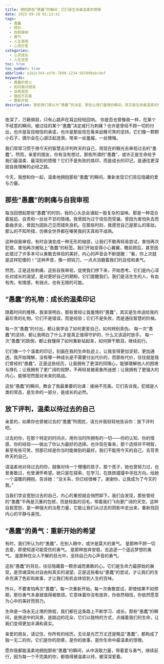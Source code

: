 ```yaml
---
title: 拥抱那些“愚蠢”的瞬间：它们是生命最温柔的馈赠
date: 2025-09-28 01:13:42
tags:
  - 愚蠢
  - 成长
  - 自我接纳
  - 勇气
  - 人生感悟
  - 心灵疗愈
categories:
  - 心灵成长
  - 人生哲思
toc: true
toc_number: true
abbrlink: a1b2c3d4-e5f6-7890-1234-567890abcdef
keywords:
  - 愚蠢的意义
  - 如何面对错误
  - 自我宽恕
  - 拥抱不完美
  - 重新开始
description: 那些我们曾以为“愚蠢”的决定，那些让我们羞愧的瞬间，其实是生命最温柔的馈赠。它们不是失败的烙印，而是成长的印记，是通往更深层自我理解的必经之路。这篇文章将带你重新审视那些“愚蠢”，学会温柔地拥抱它们，从中汲取力量，走向更丰盛的未来。
---
```


夜深了，万籁俱寂，只有心跳声在耳边轻轻回响。
你是否也曾像我一样，在某个不经意的瞬间，被过往的某个“愚蠢”决定或行为刺痛？也许是曾经不顾一切的付出，也许是盲目相信的承诺，也许是那些现在看来幼稚可笑的坚持。它们像一颗颗小石子，偶尔会在心湖泛起涟漪，带来一丝羞赧，一丝懊悔。

我们常常习惯于用今天的智慧去评判昨天的自己，用现在的眼光去审视过去的“愚蠢”。然而，亲爱的朋友，你有没有想过，那些所谓的“愚蠢”，或许正是生命给予我们最温柔、最深刻的馈赠？它们不是失败的烙印，而是成长的印记，是通往更深层自我理解的必经之路。

今天，我想和你一起，温柔地拥抱那些“愚蠢”的瞬间，重新发现它们背后隐藏的爱与力量。

## 那些“愚蠢”的刺痛与自我审视

每当回想起那些“愚蠢”的时刻，我的心头总会涌起一股复杂的滋味。那是一种混合着尴尬、自责和一丝丝不甘的情绪。我曾因为过于信任而受骗，曾因为害怕失去而委曲求全，曾因为固执己见而错失良机。在那些时刻，我感觉自己是那么的笨拙，那么的不知所措，仿佛全世界都在嘲笑我的天真和不成熟。

这种自我审视，有时会演变成一种无形的枷锁，让我们不敢再轻易尝试，害怕再次犯错，害怕再次被贴上“愚蠢”的标签。我们开始变得小心翼翼，瞻前顾后，甚至因此错过了许多本可以勇敢去体验的美好。内心的声音会不断提醒：“看，你上次就是这样犯傻的！”这种声音，像一把钝刀，一点点消磨着我们的自信和勇气。

然而，正是这些刺痛，这些自我审视，促使我们停下来，开始思考。它们是内心深处对成长的渴望，是对更好自己的期盼。它们提醒我们，我们是活生生的人，有血有肉，有情感，有弱点，也有无限的可能。

## “愚蠢”的礼物：成长的温柔印记

随着时间的推移，我渐渐明白，那些曾经让我羞愧的“愚蠢”，其实是生命送给我的最珍贵的礼物。它们不是错误，而是经验；它们不是失败，而是通往智慧的阶梯。

每一次“愚蠢”的付出，都让我学会了如何更爱自己，如何辨别真伪。
每一次“愚蠢”的坚持，都让我明白了什么才是真正值得守护的，什么又该适时放手。
每一次“愚蠢”的跌倒，都让我懂得了如何重新站起来，如何擦干眼泪，继续前行。

它们像一个个温柔的印记，刻画在我的生命轨迹上，让我变得更加坚韧，更加通透。我开始理解，没有哪一种成长是不需要付出代价的，而那些代价，往往就是我们曾经的“愚蠢”。正是这些经历，让我拥有了更深的同理心，能够理解他人的困境与挣扎；让我拥有了更广阔的视野，不再轻易被表象所迷惑；让我拥有了更强大的内心，能够坦然面对未来的挑战。

这些“愚蠢”的瞬间，教会了我最重要的功课：接纳不完美。它们告诉我，犯错是人类的常态，是生命的一部分，是成长的必然。

## 放下评判，温柔以待过去的自己

亲爱的，如果你也曾被过去的“愚蠢”所困扰，请允许我轻轻地告诉你：放下评判吧。

过去的你，在那个特定的时间点，用你当时所拥有的一切——你的认知、你的情感、你的经验——做出了你认为最好的选择。也许现在看来，那个选择并不明智，甚至有些可笑，但那已经是你当时能做到的最好。我们不能用今天的自己，去苛责昨天的自己。

请温柔地对待过去的你，就像对待一个懵懂的孩子。那个孩子，她也曾努力过，也曾勇敢过，也曾满怀希望。她只是在探索，在学习，在跌跌撞撞中寻找方向。给她一个温暖的拥抱，告诉她：“没关系，你已经很棒了。谢谢你，让我成为了今天的我。”

当我们学会宽恕过去的自己，内心的重担就会悄然卸下。我们会发现，那些曾经的“愚蠢”不再是沉重的包袱，而是轻盈的羽毛，带着我们飞向更广阔的天空。这种自我宽恕，是一种强大的治愈力量，它能让我们从过去的阴影中走出来，重新找回内心的平静与喜悦。

## “愚蠢”的勇气：重新开始的希望

有时，我们所认为的“愚蠢”，在别人眼中，或许是莫大的勇气。
是那种不顾一切去爱，即使知道可能受伤的勇气。
是那种放弃安稳，去追逐一个遥远梦想的勇气。
是那种在众人不解的目光中，坚持自己内心声音的勇气。

这些“愚蠢”的背后，往往隐藏着一颗赤诚而勇敢的心。它们是生命力最原始的展现，是灵魂深处对自由和真实的渴望。正是这些看似“愚蠢”的尝试，才让我们的生命充满了色彩和故事，才让我们有机会体验到人生的百味。

所以，不要害怕再次“愚蠢”。每一次重新开始，每一次勇敢尝试，即使结果不如预期，那份勇气本身就值得被歌颂。它意味着你没有放弃，你依然相信，你依然愿意为心中的美好而努力。

生命是一场永无止境的旅程，我们都在这条路上不断学习、成长。那些“愚蠢”的瞬间，是旅途中的风景，是路边的花朵，它们以独特的方式，点缀着我们的生命，让我们变得更加丰满和真实。

亲爱的朋友，请记住，你所有的经历，无论是光芒万丈还是略显“愚蠢”，都构成了独一无二的你。它们是你的勋章，是你的故事，是你生命中最温柔的馈赠。

愿你我都能温柔地拥抱那些“愚蠢”的瞬间，从中汲取力量，带着爱与勇气，继续前行，因为每一个不完美的你，都值得被温柔以待，被深深爱着。